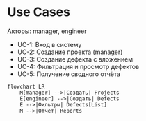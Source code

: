 # Use Cases

Акторы: manager, engineer

- UC-1: Вход в систему
- UC-2: Создание проекта (manager)
- UC-3: Создание дефекта с вложением
- UC-4: Фильтрация и просмотр дефектов
- UC-5: Получение сводного отчёта

```mermaid
flowchart LR
    M[manager] -->|Создать| Projects
    E[engineer] -->|Создать| Defects
    E -->|Фильтры| Defects[List]
    M -->|Отчёт| Reports
```
